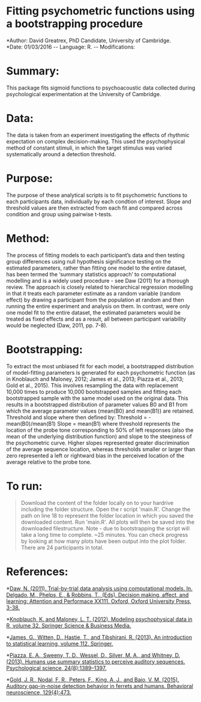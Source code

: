 
# Fitting psychometric functions using a bootstrapping procedure
*Author: David Greatrex, PhD Candidate, University of Cambridge.  
*Date: 01/03/2016 -- Language: R. -- Modifications:

# Summary:
This package fits sigmoid functions to psychoacoustic data collected during psychological
experimentation at the University of Cambridge.

# Data:
The data is taken from an experiment investigating the effects of rhythmic expectation on
complex decision-making. This used the psychophysical method of constant stimuli, in which
the target stimulus was varied systematically around a detection threshold.

# Purpose:
The purpose of these analytical scripts is to fit psychometric functions to each participants
data, individually by each condtion of interest. Slope and threshold values are then extracted
from each fit and compared across condition and group using pairwise t-tests.

# Method:
The process of fitting models to each participant’s data and then testing group differences using 
null hypothesis significance testing on the estimated parameters, rather than fitting one model to 
the entire dataset, has been termed the ‘summary statistics approach’ to computational modelling and 
is a widely used procedure - see Daw (2011) for a thorough review. The approach is closely related 
to hierarchical regression modelling in that it treats each parameter estimate as a random variable 
(random effect) by drawing a participant from the population at random and then running the entire 
experiment and analysis on them. In contrast, were only one model fit to the entire dataset, the 
estimated parameters would be treated as fixed effects and as a result, all between participant 
variability would be neglected (Daw, 2011, pp. 7-8).

# Bootstrapping:
To extract the most unbiased fit for each model, a bootstrapped distribution of model-fitting 
parameters is generated for each psychometric function (as in Knoblauch and Maloney, 2012; 
James et al., 2013; Piazza et al., 2013; Gold et al., 2015). This involves resampling the data with 
replacement 10,000 times to produce 10,000 bootstrapped samples and fitting each bootstrapped sample 
with the same model used on the original data. This results in a bootstrapped distribution of parameter 
values B0 and B1 from which the average parameter values (mean(B0) and mean(B1)) are retained. Threshold
and slope where then defined by:
Threshold = -mean(B0)/mean(B1)
Slope = mean(B1)
where threshold represents the location of the probe tone corresponding to 50% of left responses (also 
the mean of the underlying distribution function) and slope to the steepness of the psychometric 
curve. Higher slopes represented greater discrimination of the average sequence location, whereas thresholds 
smaller or larger than zero represented a left or rightward bias in the perceived location of the average
relative to the probe tone.

# To run:
> Download the content of the folder locally on to your hardrive including the folder structure. 
> Open the r script 'main.R'. 
> Change the path on line 18 to represent the folder location in which you saved the downloaded content.
> Run 'main.R'. All plots will then be saved into the downloaded filestructure.
Note - due to bootstrapping the script will take a long time to complete. ~25 minutes. You can check progress
by looking at how many plots have been output into the plot folder. There are 24 participants in total.

# References:
*[Daw, N. (2011). Trial-by-trial data analysis using computational models. In. Delgado, M., Phelps, E., & Robbins, T., (Eds). Decision making, affect, and learning: Attention and Performace XX111. Oxford, Oxford University Press, 3-38.](http://www.cns.nyu.edu/~daw/d10.pdf)

*[Knoblauch, K. and Maloney, L. T. (2012). Modeling psychophysical data in R, volume
32. Springer Science & Business Media.](http://www.springer.com/gp/book/9781461444749)

*[James, G., Witten, D., Hastie, T., and Tibshirani, R. (2013). An introduction to
statistical learning, volume 112. Springer.](http://www-bcf.usc.edu/~gareth/ISL/ISLR%20First%20Printing.pdf)

*[Piazza, E. A., Sweeny, T. D., Wessel, D., Silver, M. A., and Whitney, D. (2013). Humans
use summary statistics to perceive auditory sequences. Psychological science,
24(8):1389–1397.](http://pss.sagepub.com/content/24/8/1389.short)

*[Gold, J. R., Nodal, F. R., Peters, F., King, A. J., and Bajo, V. M. (2015). Auditory
gap-in-noise detection behavior in ferrets and humans. Behavioral neuroscience,
129(4):473.](http://psycnet.apa.org/journals/bne/129/4/473/)